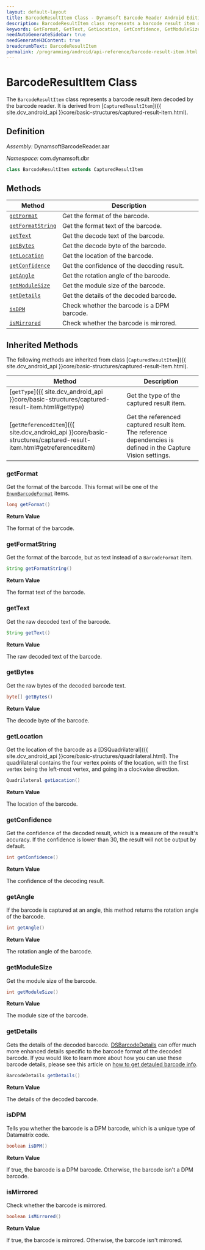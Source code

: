 ```yaml
---
layout: default-layout
title: BarcodeResultItem Class - Dynamsoft Barcode Reader Android Edition
description: BarcodeResultItem class represents a barcode result item decoded by barcode reader engine. It is derived from CapturedResultItem.
keywords: GetFormat, GetText, GetLocation, GetConfidence, GetModuleSize, BarcodeResultItem, api reference
needAutoGenerateSidebar: true
needGenerateH3Content: true
breadcrumbText: BarcodeResultItem
permalink: /programming/android/api-reference/barcode-result-item.html
---
```


# BarcodeResultItem Class

The `BarcodeResultItem` class represents a barcode result item decoded by the barcode reader. It is derived from [`CapturedResultItem`]({{ site.dcv_android_api }}core/basic-structures/captured-result-item.html).

## Definition

*Assembly:* DynamsoftBarcodeReader.aar

*Namespace:* com.dynamsoft.dbr

```java
class BarcodeResultItem extends CapturedResultItem
```

## Methods

| Method | Description |
| ------ | ----------- |
| [`getFormat`](#getformat) | Get the format of the barcode. |
| [`getFormatString`](#getformatstring) | Get the format text of the barcode. |
| [`getText`](#gettext) | Get the decode text of the barcode. |
| [`getBytes`](#getbytes) | Get the decode byte of the barcode. |
| [`getLocation`](#getlocation) | Get the location of the barcode. |
| [`getConfidence`](#getconfidence) | Get the confidence of the decoding result. |
| [`getAngle`](#getangle) | Get the rotation angle of the barcode. |
| [`getModuleSize`](#getmodulesize) | Get the module size of the barcode. |
| [`getDetails`](#getdetails) | Get the details of the decoded barcode. |
| [`isDPM`](#isdpm) | Check whether the barcode is a DPM barcode. |
| [`isMirrored`](#ismirrored) | Check whether the barcode is mirrored. |

## Inherited Methods

The following methods are inherited from class [`CapturedResultItem`]({{ site.dcv_android_api }}core/basic-structures/captured-result-item.html).

| Method | Description |
| ------ | ----------- |
| [`getType`]({{ site.dcv_android_api }}core/basic-structures/captured-result-item.html#gettype) | Get the type of the captured result item. |
| [`getReferencedItem`]({{ site.dcv_android_api }}core/basic-structures/captured-result-item.html#getreferenceditem) | Get the referenced captured result item. The reference dependencies is defined in the Capture Vision settings. |

### getFormat

Get the format of the barcode. This format will be one of the [`EnumBarcodeFormat`]({{site.dcv_enumerations}}barcode-reader/barcode-format.html?lang=android) items.

```java
long getFormat()
```

**Return Value**

The format of the barcode.

### getFormatString

Get the format of the barcode, but as text instead of a `BarcodeFormat` item. 

```java
String getFormatString()
```

**Return Value**

The format text of the barcode.

### getText

Get the raw decoded text of the barcode.

```java
String getText()
```

**Return Value**

The raw decoded text of the barcode.

### getBytes

Get the raw bytes of the decoded barcode text.

```java
byte[] getBytes()
```

**Return Value**

The decode byte of the barcode.

### getLocation

Get the location of the barcode as a [DSQuadrilateral]({{ site.dcv_android_api }}core/basic-structures/quadrilateral.html). The quadrilateral contains the four vertex points of the location, with the first vertex being the left-most vertex, and going in a clockwise direction.

```java
Quadrilateral getLocation()
```

**Return Value**

The location of the barcode.

### getConfidence

Get the confidence of the decoded result, which is a measure of the result's accuracy. If the confidence is lower than 30, the result will not be output by default.

```java
int getConfidence()
```

**Return Value**

The confidence of the decoding result.

### getAngle

If the barcode is captured at an angle, this method returns the rotation angle of the barcode.

```java
int getAngle()
```

**Return Value**

The rotation angle of the barcode.

### getModuleSize

Get the module size of the barcode.

```java
int getModuleSize()
```

**Return Value**

The module size of the barcode.

### getDetails

Gets the details of the decoded barcode. [DSBarcodeDetails](barcode-details.md) can offer much more enhanced details specific to the barcode format of the decoded barcode. If you would like to learn more about how you can use these barcode details, please see this article on [how to get detauled barcode info]({{site.features}}get-detailed-info.html?lang=android).

```java
BarcodeDetails getDetails()
```

**Return Value**

The details of the decoded barcode.

### isDPM

Tells you whether the barcode is a DPM barcode, which is a unique type of Datamatrix code.

```java
boolean isDPM()
```

**Return Value**

If true, the barcode is a DPM barcode. Otherwise, the barcode isn't a DPM barcode.

### isMirrored

Check whether the barcode is mirrored.

```java
boolean isMirrored()
```

**Return Value**

If true, the barcode is mirrored. Otherwise, the barcode isn't mirrored.
